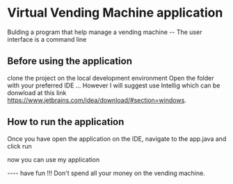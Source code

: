 # Virtual Vending Machine application
Bulding a program that help manage a vending machine 
-- The user interface is a command line

## Before using the application
clone the project on the local development environment
Open the folder with your preferred IDE ... However I will suggest use Intellig which can be donwload at this link  https://www.jetbrains.com/idea/download/#section=windows.

## How to run the application

Once you have open the application on the IDE, navigate to the app.java and click run

now you can use my application

---- have fun !!! Don't spend all your money on the vending machine. 


